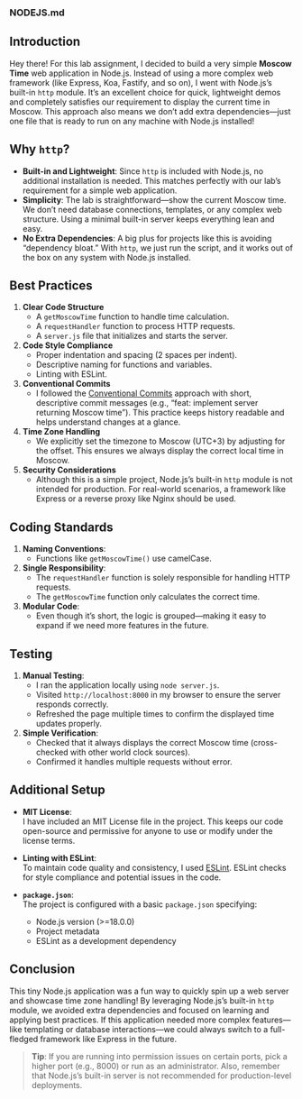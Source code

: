 ### NODEJS.md

## Introduction

Hey there! For this lab assignment, I decided to build a very simple **Moscow Time** web application in Node.js. Instead of using a more complex web framework (like Express, Koa, Fastify, and so on), I went with Node.js’s built-in `http` module. It’s an excellent choice for quick, lightweight demos and completely satisfies our requirement to display the current time in Moscow. This approach also means we don’t add extra dependencies—just one file that is ready to run on any machine with Node.js installed!

## Why `http`?

- **Built-in and Lightweight**: Since `http` is included with Node.js, no additional installation is needed. This matches perfectly with our lab’s requirement for a simple web application.
- **Simplicity**: The lab is straightforward—show the current Moscow time. We don’t need database connections, templates, or any complex web structure. Using a minimal built-in server keeps everything lean and easy.
- **No Extra Dependencies**: A big plus for projects like this is avoiding “dependency bloat.” With `http`, we just run the script, and it works out of the box on any system with Node.js installed.

## Best Practices

1. **Clear Code Structure**  
   - A `getMoscowTime` function to handle time calculation.  
   - A `requestHandler` function to process HTTP requests.  
   - A `server.js` file that initializes and starts the server.
2. **Code Style Compliance**  
   - Proper indentation and spacing (2 spaces per indent).  
   - Descriptive naming for functions and variables.  
   - Linting with ESLint.
3. **Conventional Commits**  
   - I followed the [Conventional Commits](https://www.conventionalcommits.org) approach with short, descriptive commit messages (e.g., “feat: implement server returning Moscow time”). This practice keeps history readable and helps understand changes at a glance.
4. **Time Zone Handling**  
   - We explicitly set the timezone to Moscow (UTC+3) by adjusting for the offset. This ensures we always display the correct local time in Moscow.
5. **Security Considerations**  
   - Although this is a simple project, Node.js’s built-in `http` module is not intended for production. For real-world scenarios, a framework like Express or a reverse proxy like Nginx should be used.

## Coding Standards

1. **Naming Conventions**:  
   - Functions like `getMoscowTime()` use camelCase.
2. **Single Responsibility**:  
   - The `requestHandler` function is solely responsible for handling HTTP requests.  
   - The `getMoscowTime` function only calculates the correct time.
3. **Modular Code**:  
   - Even though it’s short, the logic is grouped—making it easy to expand if we need more features in the future.

## Testing

1. **Manual Testing**:  
   - I ran the application locally using `node server.js`.  
   - Visited `http://localhost:8000` in my browser to ensure the server responds correctly.  
   - Refreshed the page multiple times to confirm the displayed time updates properly.
2. **Simple Verification**:  
   - Checked that it always displays the correct Moscow time (cross-checked with other world clock sources).  
   - Confirmed it handles multiple requests without error.

## Additional Setup

- **MIT License**:  
  I have included an MIT License file in the project. This keeps our code open-source and permissive for anyone to use or modify under the license terms.

- **Linting with ESLint**:  
  To maintain code quality and consistency, I used [ESLint](https://eslint.org/). ESLint checks for style compliance and potential issues in the code.

- **`package.json`**:  
  The project is configured with a basic `package.json` specifying:
  - Node.js version (>=18.0.0)  
  - Project metadata  
  - ESLint as a development dependency

## Conclusion

This tiny Node.js application was a fun way to quickly spin up a web server and showcase time zone handling! By leveraging Node.js’s built-in `http` module, we avoided extra dependencies and focused on learning and applying best practices. If this application needed more complex features—like templating or database interactions—we could always switch to a full-fledged framework like Express in the future.

> **Tip**: If you are running into permission issues on certain ports, pick a higher port (e.g., 8000) or run as an administrator. Also, remember that Node.js’s built-in server is not recommended for production-level deployments.